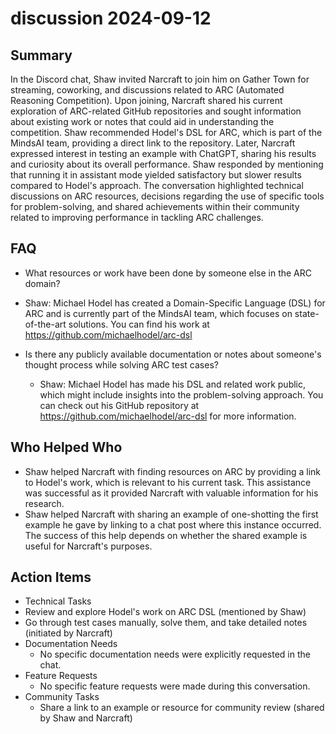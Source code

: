 # discussion 2024-09-12

## Summary

In the Discord chat, Shaw invited Narcraft to join him on Gather Town for streaming, coworking, and discussions related
to ARC (Automated Reasoning Competition). Upon joining, Narcraft shared his current exploration of ARC-related GitHub
repositories and sought information about existing work or notes that could aid in understanding the competition. Shaw
recommended Hodel's DSL for ARC, which is part of the MindsAI team, providing a direct link to the repository. Later,
Narcraft expressed interest in testing an example with ChatGPT, sharing his results and curiosity about its overall
performance. Shaw responded by mentioning that running it in assistant mode yielded satisfactory but slower results
compared to Hodel's approach. The conversation highlighted technical discussions on ARC resources, decisions regarding
the use of specific tools for problem-solving, and shared achievements within their community related to improving
performance in tackling ARC challenges.

## FAQ

- What resources or work have been done by someone else in the ARC domain?
- Shaw: Michael Hodel has created a Domain-Specific Language (DSL) for ARC and is currently part of the MindsAI team,
  which focuses on state-of-the-art solutions. You can find his work at https://github.com/michaelhodel/arc-dsl

- Is there any publicly available documentation or notes about someone's thought process while solving ARC test cases?
    - Shaw: Michael Hodel has made his DSL and related work public, which might include insights into the
      problem-solving approach. You can check out his GitHub repository at https://github.com/michaelhodel/arc-dsl for
      more information.

## Who Helped Who

- Shaw helped Narcraft with finding resources on ARC by providing a link to Hodel's work, which is relevant to his
  current task. This assistance was successful as it provided Narcraft with valuable information for his research.
- Shaw helped Narcraft with sharing an example of one-shotting the first example he gave by linking to a chat post where this instance occurred. The success of this help depends on whether the shared example is useful for Narcraft's purposes.

## Action Items

- Technical Tasks
- Review and explore Hodel's work on ARC DSL (mentioned by Shaw)
- Go through test cases manually, solve them, and take detailed notes (initiated by Narcraft)
- Documentation Needs
    - No specific documentation needs were explicitly requested in the chat.
- Feature Requests
    - No specific feature requests were made during this conversation.
- Community Tasks
    - Share a link to an example or resource for community review (shared by Shaw and Narcraft)
